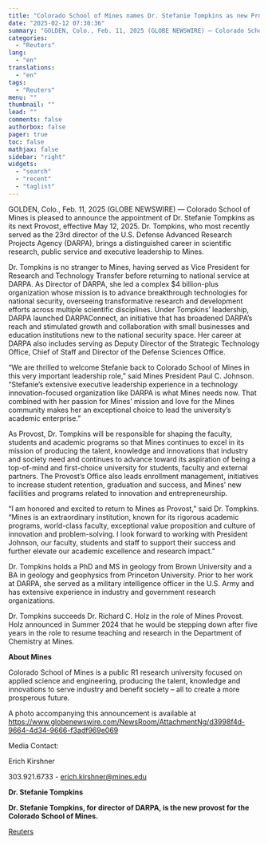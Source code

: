 ```yaml
---
title: "Colorado School of Mines names Dr. Stefanie Tompkins as new Provost"
date: "2025-02-12 07:30:36"
summary: "GOLDEN, Colo., Feb. 11, 2025 (GLOBE NEWSWIRE) — Colorado School of Mines is pleased to announce the appointment of Dr. Stefanie Tompkins as its next Provost, effective May 12, 2025. Dr. Tompkins, who most recently served as the 23rd director of the U.S. Defense Advanced Research Projects Agency (DARPA), brings..."
categories:
  - "Reuters"
lang:
  - "en"
translations:
  - "en"
tags:
  - "Reuters"
menu: ""
thumbnail: ""
lead: ""
comments: false
authorbox: false
pager: true
toc: false
mathjax: false
sidebar: "right"
widgets:
  - "search"
  - "recent"
  - "taglist"
---
```


GOLDEN, Colo., Feb. 11, 2025 (GLOBE NEWSWIRE) — Colorado School of Mines is pleased to announce the appointment of Dr. Stefanie Tompkins as its next Provost, effective May 12, 2025. Dr. Tompkins, who most recently served as the 23rd director of the U.S. Defense Advanced Research Projects Agency (DARPA), brings a distinguished career in scientific research, public service and executive leadership to Mines.

Dr. Tompkins is no stranger to Mines, having served as Vice President for Research and Technology Transfer before returning to national service at DARPA. As Director of DARPA, she led a complex $4 billion-plus organization whose mission is to advance breakthrough technologies for national security, overseeing transformative research and development efforts across multiple scientific disciplines. Under Tompkins’ leadership, DARPA launched DARPAConnect, an initiative that has broadened DARPA’s reach and stimulated growth and collaboration with small businesses and education institutions new to the national security space. Her career at DARPA also includes serving as Deputy Director of the Strategic Technology Office, Chief of Staff and Director of the Defense Sciences Office.

“We are thrilled to welcome Stefanie back to Colorado School of Mines in this very important leadership role,” said Mines President Paul C. Johnson. “Stefanie’s extensive executive leadership experience in a technology innovation-focused organization like DARPA is what Mines needs now. That combined with her passion for Mines’ mission and love for the Mines community makes her an exceptional choice to lead the university’s academic enterprise.”

As Provost, Dr. Tompkins will be responsible for shaping the faculty, students and academic programs so that Mines continues to excel in its mission of producing the talent, knowledge and innovations that industry and society need and continues to advance toward its aspiration of being a top-of-mind and first-choice university for students, faculty and external partners. The Provost’s Office also leads enrollment management, initiatives to increase student retention, graduation and success, and Mines’ new facilities and programs related to innovation and entrepreneurship.

“I am honored and excited to return to Mines as Provost,” said Dr. Tompkins. “Mines is an extraordinary institution, known for its rigorous academic programs, world-class faculty, exceptional value proposition and culture of innovation and problem-solving. I look forward to working with President Johnson, our faculty, students and staff to support their success and further elevate our academic excellence and research impact.”

Dr. Tompkins holds a PhD and MS in geology from Brown University and a BA in geology and geophysics from Princeton University. Prior to her work at DARPA, she served as a military intelligence officer in the U.S. Army and has extensive experience in industry and government research organizations.

Dr. Tompkins succeeds Dr. Richard C. Holz in the role of Mines Provost. Holz announced in Summer 2024 that he would be stepping down after five years in the role to resume teaching and research in the Department of Chemistry at Mines.

**About Mines**

Colorado School of Mines is a public R1 research university focused on applied science and engineering, producing the talent, knowledge and innovations to serve industry and benefit society – all to create a more prosperous future.

A photo accompanying this announcement is available at https://www.globenewswire.com/NewsRoom/AttachmentNg/d3998f4d-9664-4d34-9666-f3adf969e069

Media Contact:

Erich Kirshner

303.921.6733 - erich.kirshner@mines.edu

**Dr. Stefanie Tompkins**

**Dr. Stefanie Tompkins, for director of DARPA, is the new provost for the Colorado School of Mines.**

[Reuters](https://www.tradingview.com/news/reuters.com,2025-02-11:newsml_GNX5fKWpf:0-colorado-school-of-mines-names-dr-stefanie-tompkins-as-new-provost/)
